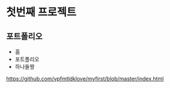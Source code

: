 # 첫번째 프로젝트

## 포트폴리오

- 홈
- 포트폴리오
- 하나둘짱





https://github.com/vpfmtldklove/myfirst/blob/master/index.html